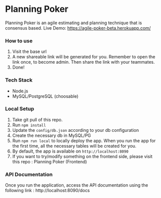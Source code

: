 # Planning Poker

Planning Poker is an agile estimating and planning technique that is consensus based.
Live Demo: https://agile-poker-beta.herokuapp.com/

### How to use
1. Visit the base url
2. A new shareable link will be generated for you. Remember to open the link once, to become admin. Then share the link with your teammates.
3. Done!

### Tech Stack
- Node.js
- MySQL/PostgreSQL (choosable)

### Local Setup
1. Take  git pull of this repo.
2. Run ```npm install```
3. Update the ```config/db.json```  according to your db configuration
4. Create the necessary db in MySQL/PG
4. Run ```npm run local``` to locally deploy the app. When you run the app for the first time, all the necessary tables will be created for you.
5. By default, the app is available on ```http://localhost:8090```
6. If you want to try/modify something on the frontend side, please visit this repo : Planning Poker (Frontend)

### API Documentation
Once you run the application, access the API documentation using the following link : http://localhost:8090/docs
